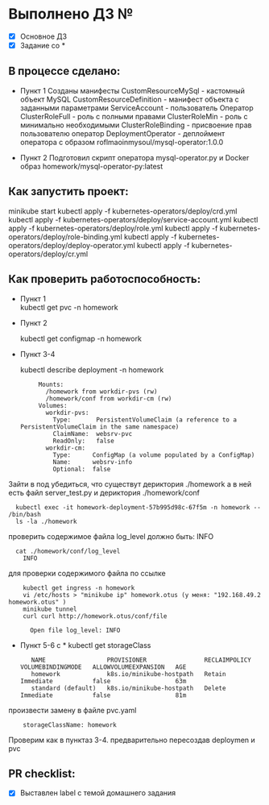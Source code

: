 # Выполнено ДЗ №

 - [x] Основное ДЗ
 - [x] Задание со *

## В процессе сделано:
 - Пункт 1
   Созданы манифесты 
   CustomResourceMySql - кастомный объект MySQL
   CustomResourceDefinition - манифест объекта с заданными параметрами 
   ServiceAccount - пользователь Оператор
   ClusterRoleFull - роль с полными правами 
   ClusterRoleMin - роль с минимально необходимыми 
   ClusterRoleBinding - присвоение прав пользователю оператор 
   DeploymentOperator - деплоймент оператора с образом roflmaoinmysoul/mysql-operator:1.0.0
    
 - Пункт 2
   Подготовил скрипт оператора mysql-operator.py и Docker образ homework/mysql-operator-py:latest

## Как запустить проект:
minikube start 
kubectl apply -f kubernetes-operators/deploy/crd.yml
kubectl apply -f kubernetes-operators/deploy/service-account.yml
kubectl apply -f kubernetes-operators/deploy/role.yml
kubectl apply -f kubernetes-operators/deploy/role-binding.yml
kubectl apply -f kubernetes-operators/deploy/deploy-operator.yml
kubectl apply -f kubernetes-operators/deploy/cr.yml
    
## Как проверить работоспособность:

 - Пункт 1    
      kubectl get pvc -n homework
	  
 - Пункт 2

      kubectl get configmap -n homework 

 - Пункт 3-4

      kubectl describe deployment -n homework 

            Mounts:
              /homework from workdir-pvs (rw)
              /homework/conf from workdir-cm (rw)
            Volumes:
              workdir-pvs:
                Type:       PersistentVolumeClaim (a reference to a PersistentVolumeClaim in the same namespace)
                ClaimName:  websrv-pvc
                ReadOnly:   false
              workdir-cm:
                Type:      ConfigMap (a volume populated by a ConfigMap)
                Name:      websrv-info
                Optional:  false

Зайти в под убедиться, что существут дериктория ./homework а в ней есть файл server_test.py и дериктория  ./homework/conf

      kubectl exec -it homework-deployment-57b995d98c-67f5m -n homework -- /bin/bash
      ls -la ./homework

проверить содержимое файла log_level должно быть: INFO

      cat ./homework/conf/log_level
        INFO

для проверки содержимого файла по ссылке

	    kubectl get ingress -n homework
	    vi /etc/hosts > "minikube ip" homework.otus (у меня: "192.168.49.2 homework.otus" )
	    minikube tunnel
	    curl curl http://homework.otus/conf/file

          Open file log_level: INFO

 - Пункт 5-6 c *
        kubectl get storageClass

          NAME                 PROVISIONER                RECLAIMPOLICY   VOLUMEBINDINGMODE   ALLOWVOLUMEEXPANSION   AGE
          homework             k8s.io/minikube-hostpath   Retain          Immediate           false                  63m
          standard (default)   k8s.io/minikube-hostpath   Delete          Immediate           false                  81m
  произвести замену в файле pvc.yaml
        
        storageClassName: homework

  Проверим как в пунктаз 3-4. предварительно пересоздав deploymen и pvc

## PR checklist:
 - [x] Выставлен label с темой домашнего задания